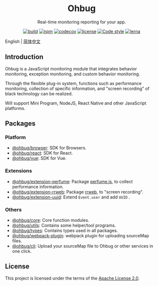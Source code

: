 <div align="center">
  <h1>Ohbug</h1>
  <p>Real-time monitoring reporting for your app.</p>

  [![build](https://img.shields.io/github/workflow/status/ohbug-org/ohbug/Node.js%20CI/master?style=flat-square)](https://github.com/ohbug-org/ohbug/actions?query=workflow%3A%22Node.js+CI%22)
  [![npm](https://img.shields.io/npm/v/@ohbug/core.svg?style=flat-square)](https://www.npmjs.com/package/@ohbug/core)
  [![codecov](https://img.shields.io/codecov/c/github/ohbug-org/ohbug.svg?style=flat-square)](https://codecov.io/gh/ohbug-org/ohbug)
  [![license](https://img.shields.io/github/license/ohbug-org/ohbug?style=flat-square)](https://github.com/ohbug-org/ohbug/blob/master/LICENSE)
  [![Code style](https://img.shields.io/badge/code_style-prettier-ff69b4.svg?style=flat-square)](https://github.com/prettier/prettier)
  [![lerna](https://img.shields.io/badge/maintained%20with-lerna-cc00ff.svg?style=flat-square)](https://lerna.js.org/)
</div>

English | [简体中文](./README-zh_CN.md)

## Introduction

Ohbug is a JavaScript monitoring module that integrates behavior monitoring, exception monitoring, and custom behavior monitoring.

Through the flexible plug-in system, functions such as performance monitoring, collection of specific information, and "screen recording" of black technology can be realized.

Will support Mini Program, NodeJS, React Native and other JavaScript platforms.

## Packages

### Platform

- [@ohbug/browser](./packages/browser): SDK for Browsers.
- [@ohbug/react](packages/react): SDK for React.
- [@ohbug/vue](packages/vue): SDK for Vue.

### Extensions

- [@ohbug/extension-perfume](packages/ohbug-extension-perfume): Package [perfume.js](https://github.com/Zizzamia/perfume.js), to collect performance information.
- [@ohbug/extension-rrweb](packages/ohbug-extension-rrweb): Package [rrweb](https://github.com/rrweb-io/rrweb), to "screen recording".
- [@ohbug/extension-uuid](packages/ohbug-extension-uuid): Extend `Event.user` and add `UUID` .

### Others

- [@ohbug/core](./packages/core): Core function modules.
- [@ohbug/utils](./packages/utils): Contains some helper/tool programs.
- [@ohbug/types](./packages/types): Contains types used in all packages.
- [@ohbug/webpack-plugin](./packages/webpack-plugin): webpack plugin for uploading sourceMap files.
- [@ohbug/cli](https://github.com/ohbug-org/ohbug-cli): Upload your sourceMap file to Ohbug or other services in one click.

## License

This project is licensed under the terms of the [Apache License 2.0](https://github.com/ohbug-org/ohbug/blob/master/LICENSE).
